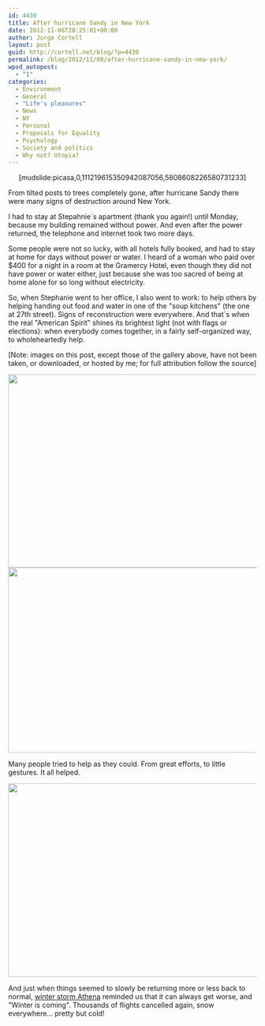 ```yaml
---
id: 4430
title: After hurricane Sandy in New York
date: 2012-11-08T20:25:01+00:00
author: Jorge Cortell
layout: post
guid: http://cortell.net/blog/?p=4430
permalink: /blog/2012/11/08/after-hurricane-sandy-in-new-york/
wpsd_autopost:
  - "1"
categories:
  - Environment
  - General
  - "Life's pleasures"
  - News
  - NY
  - Personal
  - Proposals for Equality
  - Psychology
  - Society and politics
  - Why not? Utopia?
---
```

<p style="text-align: center">
  [mudslide:picasa,0,111219615350942087056,5808608226580731233]
</p>

From tilted posts to trees completely gone, after hurricane Sandy there were many signs of destruction around New York.

I had to stay at Stepahnie`s apartment (thank you again!) until Monday, because my building remained without power. And even after the power returned, the telephone and internet took two more days.

Some people were not so lucky, with all hotels fully booked, and had to stay at home for days without power or water. I heard of a woman who paid over $400 for a night in a room at the Gramercy Hotel, even though they did not have power or water either, just because she was too sacred of being at home alone for so long without electricity.

So, when Stephanie went to her office, I also went to work: to help others by helping handing out food and water in one of the "soup kitchens" (the one at 27th street). Signs of reconstruction were everywhere. And that`s when the real "American Spirit" shines its brightest light (not with flags or elections): when everybody comes together, in a fairly self-organized way, to wholeheartedly help.

[Note: images on this post, except those of the gallery above, have not been taken, or downloaded, or hosted by me; for full attribution follow the source]

<img class="aligncenter" title="Help distribution center - Globe Post" src="http://www.globalpost.com/sites/default/files/imagecache/gp3_fullpage/hurricane_sandy_damage_recovery_2012_22.jpg" alt="" width="586" height="391" />

<img class="aligncenter" title="free power" src="http://mashable.com/wp-content/uploads/2012/11/free-power-600.jpg" alt="" width="600" height="375" />

Many people tried to help as they could. From great efforts, to little gestures. It all helped.

<p style="text-align: center">
  <img class="aligncenter" title="tandem power" src="http://www.globalpost.com/sites/default/files/imagecache/gp3_fullpage/hurricane_sandy_damage_recovery_2012_12.jpg" alt="" width="586" height="392" />
</p>

<p style="text-align: left">
  And just when things seemed to slowly be returning more or less back to normal, <a title="https://www.google.com/search?q=snow+after+hurricane+sandy+storm&ie=utf-8&oe=utf-8&aq=t&rls=org.mozilla:es-ES:official&client=firefox-a&channel=fflb#q=winter+storm+athena+new+york&hl=en&safe=off&client=firefox-a&tbo=u&rls=org.mozilla:es-ES:official&channel=fflb&source=univ&tbm=nws&sa=X&ei=BlqcUIHGI87h0wHpm4GgCw&ved=0CDIQqAI&fp=1&bpcl=38093640&biw=1397&bih=711&bav=on.2,or.r_gc.r_pw.r_cp.r_qf.&cad=b" href="https://www.google.com/search?q=snow+after+hurricane+sandy+storm&ie=utf-8&oe=utf-8&aq=t&rls=org.mozilla:es-ES:official&client=firefox-a&channel=fflb#q=winter+storm+athena+new+york&hl=en&safe=off&client=firefox-a&tbo=u&rls=org.mozilla:es-ES:official&channel=fflb&source=univ&tbm=nws&sa=X&ei=BlqcUIHGI87h0wHpm4GgCw&ved=0CDIQqAI&fp=1&bpcl=38093640&biw=1397&bih=711&bav=on.2,or.r_gc.r_pw.r_cp.r_qf.&cad=b" target="_blank">winter storm Athena</a> reminded us that it can always get worse, and "Winter is coming". Thousands of flights cancelled again, snow everywhere... pretty but cold!
</p>